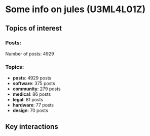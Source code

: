 # Some info on jules (U3ML4L01Z)


## Topics of interest

### Posts: 

Number of posts: 4929

### Topics:

* __posts__: 4929 posts
* __software__: 375 posts
* __community__: 279 posts
* __medical__: 86 posts
* __legal__: 81 posts
* __hardware__: 77 posts
* __design__: 70 posts

## Key interactions 

